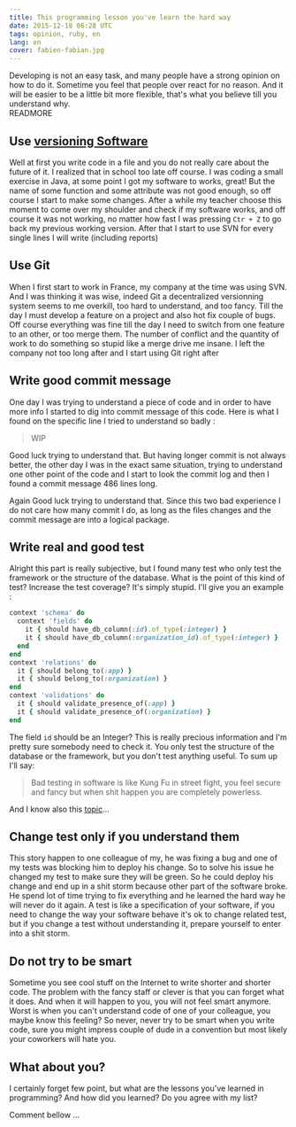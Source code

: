 ```yaml
---
title: This programming lesson you've learn the hard way
date: 2015-12-18 06:28 UTC
tags: opinion, ruby, en
lang: en
cover: fabien-fabian.jpg
---
```


Developing is not an easy task, and many people have a strong opinion on how to do it. 
Sometime you feel that people over react for no reason. 
And it will be easier to be a little bit more flexible, that's what you believe till you understand why.  
READMORE

## Use [versioning Software](https://www.wikiwand.com/en/Software_versioning)

Well at first you write code in a file and you do not really care about the future of it. 
I realized that in school too late off course. I was coding a small exercise in Java, at some point I got my software to works, great! But the name of some function and some attribute was not good enough, so off course I start to make some changes. 
After a while my teacher choose this moment to come over my shoulder and check if my software works, and off course it was not working, no matter how fast I was pressing `Ctr + Z` to go back my previous working version. 
After that I start to use SVN for every single lines I will write (including reports)

## Use Git

When I first start to work in France, my company at the time was using SVN. 
And I was thinking it was wise, indeed Git a decentralized versionning system seems to me overkill, too hard to understand, and too fancy.
Till the day I must develop a feature on a project and also hot fix couple of bugs. 
Off course everything was fine till the day I need to switch from one feature to an other, or too merge them. The number of conflict and the quantity of work to do something so stupid like a merge drive me insane. 
I left the company not too long after and I start using Git right after

## Write good commit message

One day I was trying to understand a piece of code and in order to have more info I started to dig into commit message of this code. 
Here is what I found on the specific line I tried to understand so badly : 

> WIP

Good luck trying to understand that. But having longer commit is not always better, the other day I was in the exact same situation, trying to understand one other point of the code and I start to look the commit log and then I found a commit message 486 lines long. 

Again Good luck trying to understand that. 
Since this two bad experience I do not care how many commit I do, as long as the files changes and the commit message are into a logical package. 

## Write real and good test 

Alright this part is really subjective, but I found many test who only test the framework or the structure of the database.
What is the point of this kind of test? Increase the test coverage? It's simply stupid. I'll give you an example :

```ruby
context 'schema' do
  context 'fields' do
    it { should have_db_column(:id).of_type(:integer) }
    it { should have_db_column(:organization_id).of_type(:integer) }
  end
end
context 'relations' do
  it { should belong_to(:app) }
  it { should belong_to(:organization) }
end
context 'validations' do
  it { should validate_presence_of(:app) }
  it { should validate_presence_of(:organization) }
end
```

The field `id` should be an Integer? This is really precious information and I'm pretty sure somebody need to check it. 
You only test the structure of the database or the framework, but you don't test anything useful. To sum up I'll say:

> Bad testing in software is like Kung Fu in street fight, you feel secure and fancy but when shit happen you are completely powerless.

And I know also this [topic](http://fabfight.com/)... 
 
## Change test only if you understand them

This story happen to one colleague of my, he was fixing a bug and one of my tests was blocking him to deploy his change.
So to solve his issue he changed my test to make sure they will be green.
So he could deploy his change and end up in a shit storm because other part of the software broke. 
He spend lot of time trying to fix everything and he learned the hard way he will never do it again.
A test is like a specification of your software, if you need to change the way your software behave it's ok to change related test, but if you change a test without understanding it, prepare yourself to enter into a shit storm. 

## Do not try to be smart

Sometime you see cool stuff on the Internet to write shorter and shorter code. 
The problem with the fancy staff or clever is that you can forget what it does. 
And when it will happen to you, you will not feel smart anymore. 
Worst is when you can't understand code of one of your colleague, you maybe know this feeling?
So never, never try to be smart when you write code, sure you might impress couple of dude in a convention but most likely your coworkers will hate you.

## What about you?

I certainly forget few point, but what are the lessons you've learned in programming? And how did you learned? Do you agree with my list? 

Comment bellow ...
